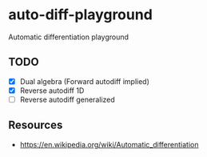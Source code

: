 # auto-diff-playground
Automatic differentiation playground

## TODO
- [x] Dual algebra (Forward autodiff implied)
- [x] Reverse autodiff 1D
- [ ] Reverse autodiff generalized

## Resources
* https://en.wikipedia.org/wiki/Automatic_differentiation